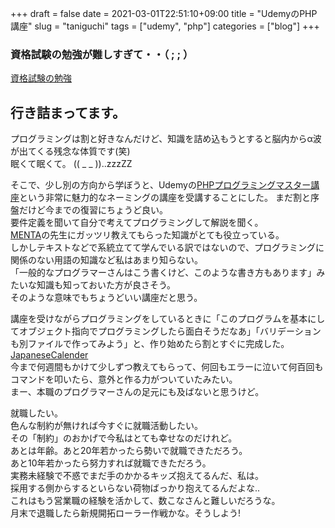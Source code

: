 +++ 
draft = false
date = 2021-03-01T22:51:10+09:00
title = "UdemyのPHP講座"
slug = "taniguchi" 
tags = ["udemy", "php"]
categories = ["blog"]
+++

### 資格試験の勉強が難しすぎて・・（ ;  ; ）
[資格試験の勉強](https://yamaneco.netlify.app/posts/study/)
## 行き詰まってます。

プログラミングは割と好きなんだけど、知識を詰め込もうとすると脳内からα波が出てくる残念な体質です(笑)  
眠くて眠くて。 (( _ _ ))..zzzZZ  

そこで、少し別の方向から学ぼうと、Udemyの[PHPプログラミングマスター講座](https://www.udemy.com/course/php-master/)という非常に魅力的なネーミングの講座を受講することにした。
まだ割と序盤だけど今までの復習にちょうど良い。  
要件定義を聞いて自分で考えてプログラミングして解説を聞く。  
[MENTA](https://menta.work/)の先生にガッツリ教えてもらった知識がとても役立っている。  
しかしテキストなどで系統立てて学んでいる訳ではないので、プログラミングに関係のない用語の知識など私はあまり知らない。  
「一般的なプログラマーさんはこう書くけど、このような書き方もあります」みたいな知識も知っておいた方が良さそう。  
そのような意味でもちょうどいい講座だと思う。 

講座を受けながらプログラミングをしているときに「このプログラムを基本にしてオブジェクト指向でプログラミングしたら面白そうだなあ」「バリデーションも別ファイルで作ってみよう」と、作り始めたら割とすぐに完成した。 [JapaneseCalender](https://github.com/yamaneco05/JapaneseCalender)  
今まで何週間もかけて少しずつ教えてもらって、何回もエラーに泣いて何百回もコマンドを叩いたら、意外と作る力がついていたみたい。  
まー、本職のプログラマーさんの足元にも及ばないと思うけど。 

就職したい。  
色んな制約が無ければ今すぐに就職活動したい。  
その「制約」のおかげで今私はとても幸せなのだけれど。   
あとは年齢。あと20年若かったら勢いで就職できただろう。  
あと10年若かったら努力すれば就職できただろう。  
実務未経験で不惑でまだ手のかかるキッズ抱えてるんだ、私は。  
採用する側からするといらない荷物ばっかり抱えてるんだよな..  
これはもう営業職の経験を活かして、数こなさんと難しいだろうな。  
月末で退職したら新規開拓ローラー作戦かな。そうしよう!